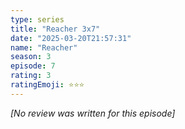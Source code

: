 ```yaml
---
type: series
title: "Reacher 3x7"
date: "2025-03-20T21:57:31"
name: "Reacher"
season: 3
episode: 7
rating: 3
ratingEmoji: ⭐️⭐️⭐️
---
```


*[No review was written for this episode]*

